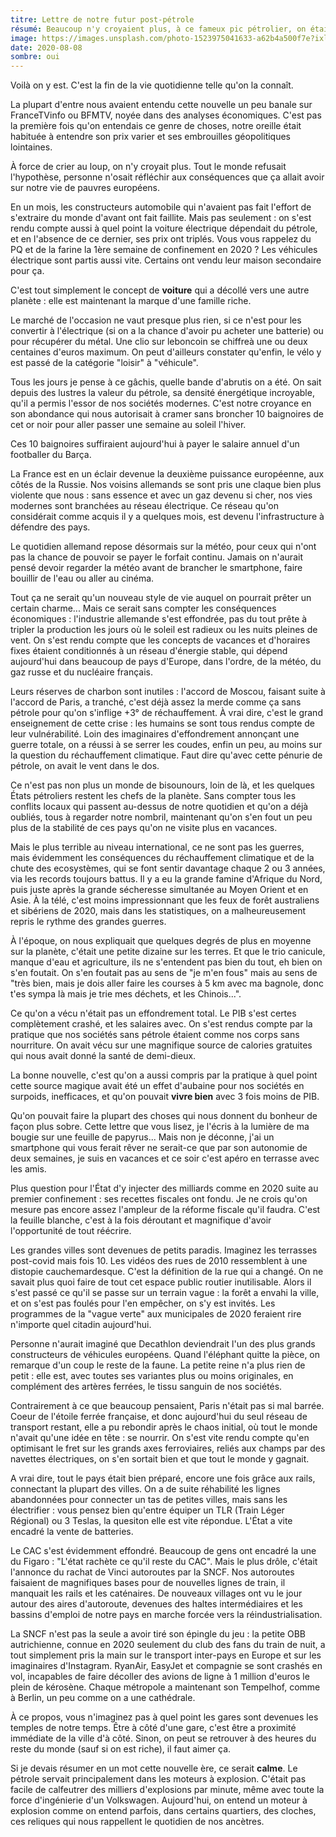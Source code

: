 ```yaml
---
titre: Lettre de notre futur post-pétrole
résumé: Beaucoup n'y croyaient plus, à ce fameux pic pétrolier, on était plus fort que lui. Si vous avez déjà pris une énorme cuite, alors vous savez comment ça s'est fini.
image: https://images.unsplash.com/photo-1523975041633-a62b4a500f7e?ixlib=rb-1.2.1&ixid=eyJhcHBfaWQiOjEyMDd9&auto=format&fit=crop&w=975&q=80
date: 2020-08-08
sombre: oui
---
```


Voilà on y est. C'est la fin de la vie quotidienne telle qu'on la connaît. 

La plupart d'entre nous avaient entendu cette nouvelle un peu banale sur FranceTVinfo ou BFMTV, noyée dans des analyses économiques. C'est pas la première fois qu'on entendais ce genre de choses, notre oreille était habituée à entendre son prix varier et ses embrouilles géopolitiques lointaines. 

À force de crier au loup, on n'y croyait plus. 
Tout le monde refusait l'hypothèse, personne n'osait réfléchir aux conséquences que ça allait avoir sur notre vie de pauvres européens. 

En un mois, les constructeurs automobile qui n'avaient pas fait l'effort de s'extraire du monde d'avant ont fait faillite. Mais pas seulement : on s'est rendu compte aussi à quel point la voiture électrique dépendait du pétrole, et en l'absence de ce dernier, ses prix ont triplés. Vous vous rappelez du PQ et de la farine la 1ère semaine de confinement en 2020 ? Les véhicules électrique sont partis aussi vite. Certains ont vendu leur maison secondaire pour ça.

C'est tout simplement le concept de __voiture__ qui a décollé vers une autre planète : elle est maintenant la marque d'une famille riche. 

Le marché de l'occasion ne vaut presque plus rien, si ce n'est pour les convertir à l'électrique (si on a la chance d'avoir pu acheter une batterie) ou pour récupérer du métal. Une clio sur leboncoin se chiffreà une ou deux centaines d'euros maximum. On peut d'ailleurs constater qu'enfin, le vélo y est passé de la catégorie "loisir" à "véhicule".

Tous les jours je pense à ce gâchis, quelle bande d'abrutis on a été. On sait depuis des lustres la valeur du pétrole, sa densité énergétique incroyable, qu'il a permis l'essor de nos sociétés modernes. C'est notre croyance en son abondance qui nous autorisait à cramer sans broncher 10 baignoires de cet or noir pour aller passer une semaine au soleil l'hiver. 

Ces 10 baignoires suffiraient aujourd'hui à payer le salaire annuel d'un footballer du Barça.

La France est en un éclair devenue la deuxième puissance européenne, aux côtés de la Russie. Nos voisins allemands se sont pris une claque bien plus violente que nous : sans  essence et avec un gaz devenu si cher, nos vies modernes sont branchées au réseau électrique. Ce réseau qu'on considérait comme acquis il y a quelques mois, est devenu l'infrastructure à défendre des pays. 

Le quotidien allemand repose désormais sur la météo, pour ceux qui n'ont pas la chance de pouvoir se payer le forfait continu. Jamais on n'aurait pensé devoir regarder la météo avant de brancher le smartphone, faire bouillir de l'eau ou aller au cinéma.

Tout ça ne serait qu'un nouveau style de vie auquel on pourrait prêter un certain charme... Mais ce serait sans compter les conséquences économiques : l'industrie allemande s'est effondrée, pas du tout prête à tripler la production les jours où le soleil est radieux ou les nuits pleines de vent. On s'est rendu compte que les concepts de vacances et d'horaires fixes étaient conditionnés à un réseau d'énergie stable, qui dépend aujourd'hui dans beaucoup de pays d'Europe, dans l'ordre, de la météo, du gaz russe et du nucléaire français. 

Leurs réserves de charbon sont inutiles : l'accord de Moscou, faisant suite à l'accord de Paris, a tranché, c'est déjà assez la merde comme ça sans pétrole pour qu'on s'inflige +3° de réchauffement. À vrai dire, c'est le grand enseignement de cette crise : les humains se sont tous rendus compte de leur vulnérabilité. Loin des imaginaires d'effondrement annonçant une guerre totale, on a réussi à se serrer les coudes, enfin un peu, au moins sur la question du réchauffement climatique. Faut dire qu'avec cette pénurie de pétrole, on avait le vent dans le dos.

Ce n'est pas non plus un monde de bisounours, loin de là, et les quelques États pétroliers restent les chefs de la planète. Sans compter tous les conflits locaux qui passent au-dessus de notre quotidien et qu'on a déjà oubliés, tous à regarder notre nombril, maintenant qu'on s'en fout un peu plus de la stabilité de ces pays qu'on ne visite plus en vacances. 

Mais le plus terrible au niveau international, ce ne sont pas les guerres, mais évidemment les conséquences du réchauffement climatique et de la chute des ecosystèmes, qui se font sentir davantage chaque 2 ou 3 années, via les records toujours battus. Il y a eu la grande famine d'Afrique du Nord, puis juste après la grande sécheresse simultanée au Moyen Orient et en Asie. À la télé, c'est moins impressionnant que les feux de forêt australiens et sibériens de 2020, mais dans les statistiques, on a malheureusement repris le rythme des grandes guerres. 

À l'époque, on nous expliquait que quelques degrés de plus en moyenne sur la planète, c'était une petite dizaine sur les terres. Et que le trio canicule, manque d'eau et agriculture, ils ne s'entendent pas bien du tout, eh bien on s'en foutait. On s'en foutait pas au sens de "je m'en fous" mais au sens de "très bien, mais je dois aller faire les courses à 5 km avec ma bagnole, donc t'es sympa là mais je trie mes déchets, et les Chinois...". 

Ce qu'on a vécu n'était pas un effondrement total. Le PIB s'est certes complètement crashé, et les salaires avec. On s'est rendus compte par la pratique que nos sociétés sans pétrole étaient comme nos corps sans nourriture. On avait vécu sur une magnifique source de calories gratuites qui nous avait donné la santé de demi-dieux. 

La bonne nouvelle, c'est qu'on a aussi compris par la pratique à quel point cette source magique avait été un effet d'aubaine pour nos sociétés en surpoids, inefficaces, et qu'on pouvait __vivre bien__ avec 3 fois moins de PIB. 

Qu'on pouvait faire la plupart des choses qui nous donnent du bonheur de façon plus sobre. Cette lettre que vous lisez, je l'écris à la lumière de ma bougie sur une feuille de papyrus... Mais non je déconne, j'ai un smartphone qui vous ferait rêver ne serait-ce que par son autonomie de deux semaines, je suis en vacances et ce soir c'est apéro en terrasse avec les amis. 
 
Plus question pour l'État d'y injecter des milliards comme en 2020 suite au premier confinement : ses recettes fiscales ont fondu. Je ne crois qu'on mesure pas encore assez l'ampleur de la réforme fiscale qu'il faudra. C'est la feuille blanche, c'est à la fois déroutant et magnifique d'avoir l'opportunité de tout réécrire. 

Les grandes villes sont devenues de petits paradis. Imaginez les terrasses post-covid mais fois 10. Les vidéos des rues de 2010 ressemblent à une distopie cauchemardesque. C'est la définition de la rue qui a changé. On ne savait plus quoi faire de tout cet espace public routier inutilisable. Alors il s'est passé ce qu'il se passe sur un terrain vague : la forêt a envahi la ville, et on s'est pas foulés pour l'en empêcher, on s'y est invités. Les programmes de la "vague verte" aux municipales de 2020 feraient rire n'importe quel citadin aujourd'hui. 

Personne n'aurait imaginé que Decathlon deviendrait l'un des plus grands constructeurs de véhicules européens. Quand l'éléphant quitte la pièce, on remarque d'un coup le reste de la faune. La petite reine n'a plus rien de petit : elle est, avec toutes ses variantes plus ou moins originales, en complément des artères ferrées, le tissu sanguin de nos sociétés. 

Contrairement à ce que beaucoup pensaient, Paris n'était pas si mal barrée. Coeur de l'étoile ferrée française, et donc aujourd'hui du seul réseau de transport restant, elle a pu rebondir après le chaos initial, où tout le monde n'avait qu'une idée en tête : se nourrir. On s'est vite rendu compte qu'en optimisant le fret sur les grands axes ferroviaires, reliés aux champs par des navettes électriques, on s'en sortait bien et que tout le monde y gagnait. 

A vrai dire, tout le pays était bien préparé, encore une fois grâce aux rails, connectant la plupart des villes. On a de suite réhabilité les lignes abandonnées pour connecter un tas de petites villes, mais sans les électrifier : vous pensez bien qu'entre équiper un TLR (Train Léger Régional) ou 3 Teslas, la quesiton elle est vite répondue. L'État a vite encadré la vente de batteries.   

Le CAC s'est évidemment effondré. Beaucoup de gens ont encadré la une du Figaro : "L'état rachète ce qu'il reste du CAC". Mais le plus drôle, c'était l'annonce du rachat de Vinci autoroutes par la SNCF. Nos autoroutes faisaient de magnifiques bases pour de nouvelles lignes de train, il manquait les rails et les caténaires. De nouveaux villages ont vu le jour autour des aires d'autoroute, devenues des haltes intermédiaires et les bassins d'emploi de notre pays en marche forcée vers la réindustrialisation.

La SNCF n'est pas la seule a avoir tiré son épingle du jeu : la petite OBB autrichienne, connue en 2020 seulement du club des fans du train de nuit, a tout simplement pris la main sur le transport inter-pays en Europe et sur les imaginaires d'Instagram. RyanAir, EasyJet et compagnie se sont crashés en vol, incapables de faire décoller des avions de ligne à 1 million d'euros le plein de kérosène. Chaque métropole a maintenant son Tempelhof, comme à Berlin, un peu comme on a une cathédrale.


À ce propos, vous n'imaginez pas à quel point les gares sont devenues les temples de notre temps. Être à côté d'une gare, c'est être a proximité immédiate de la ville d'à côté. Sinon, on peut se retrouver à des heures du reste du monde (sauf si on est riche), il faut aimer ça.

Si je devais résumer en un mot cette nouvelle ère, ce serait __calme__. Le pétrole servait principalement dans les moteurs à explosion. C'était pas facile de calfeutrer des milliers d'explosions par minute, même avec toute la force d'ingénierie d'un Volkswagen. Aujourd'hui, on entend un moteur à explosion comme on entend parfois, dans certains quartiers, des cloches, ces reliques qui nous rappellent le quotidien de nos ancètres.

